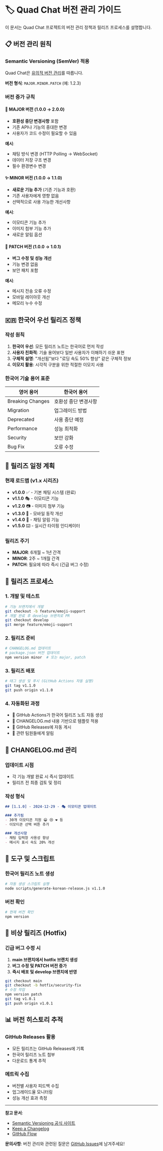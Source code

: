 # 🏷️ Quad Chat 버전 관리 가이드

이 문서는 Quad Chat 프로젝트의 버전 관리 정책과 릴리즈 프로세스를 설명합니다.

## 📋 버전 관리 원칙

### Semantic Versioning (SemVer) 적용
Quad Chat은 [유의적 버전 관리](https://semver.org/lang/ko/)를 따릅니다.

**버전 형식**: `MAJOR.MINOR.PATCH` (예: 1.2.3)

### 버전 증가 규칙

#### 🚀 MAJOR 버전 (1.0.0 → 2.0.0)
- **호환성 중단 변경사항** 포함
- 기존 API나 기능의 중대한 변경
- 사용자가 코드 수정이 필요할 수 있음

**예시**:
- 채팅 방식 변경 (HTTP Polling → WebSocket)
- 데이터 저장 구조 변경
- 필수 환경변수 변경

#### ✨ MINOR 버전 (1.0.0 → 1.1.0)
- **새로운 기능 추가** (기존 기능과 호환)
- 기존 사용자에게 영향 없음
- 선택적으로 사용 가능한 개선사항

**예시**:
- 이모티콘 기능 추가
- 이미지 첨부 기능 추가
- 새로운 알림 옵션

#### 🐛 PATCH 버전 (1.0.0 → 1.0.1)
- **버그 수정 및 성능 개선**
- 기능 변경 없음
- 보안 패치 포함

**예시**:
- 메시지 전송 오류 수정
- 모바일 레이아웃 개선
- 메모리 누수 수정

## 🇰🇷 한국어 우선 릴리즈 정책

### 작성 원칙
1. **한국어 우선**: 모든 릴리즈 노트는 한국어로 먼저 작성
2. **사용자 친화적**: 기술 용어보다 일반 사용자가 이해하기 쉬운 표현
3. **구체적 설명**: "개선됨"보다 "로딩 속도 50% 향상" 같은 구체적 정보
4. **이모지 활용**: 시각적 구분을 위한 적절한 이모지 사용

### 한국어 기술 용어 표준
| 영어 용어 | 한국어 용어 |
|----------|-----------|
| Breaking Changes | 호환성 중단 변경사항 |
| Migration | 업그레이드 방법 |
| Deprecated | 사용 중단 예정 |
| Performance | 성능 최적화 |
| Security | 보안 강화 |
| Bug Fix | 오류 수정 |

## 📅 릴리즈 일정 계획

### 현재 로드맵 (v1.x 시리즈)
- **v1.0.0** ✅ - 기본 채팅 시스템 (완료)
- **v1.1.0** 🎭 - 이모티콘 기능
- **v1.2.0** 📷 - 이미지 첨부 기능
- **v1.3.0** 📱 - 모바일 동작 개선
- **v1.4.0** 🔔 - 채팅 알림 기능
- **v1.5.0** ⌨️ - 실시간 타이핑 인디케이터

### 릴리즈 주기
- **MAJOR**: 6개월 ~ 1년 간격
- **MINOR**: 2주 ~ 1개월 간격
- **PATCH**: 필요에 따라 즉시 (긴급 버그 수정)

## 🔄 릴리즈 프로세스

### 1. 개발 및 테스트
```bash
# 기능 브랜치에서 개발
git checkout -b feature/emoji-support
# 개발 완료 후 develop 브랜치로 PR
git checkout develop
git merge feature/emoji-support
```

### 2. 릴리즈 준비
```bash
# CHANGELOG.md 업데이트
# package.json 버전 업데이트
npm version minor  # 또는 major, patch
```

### 3. 릴리즈 배포
```bash
# 태그 생성 및 푸시 (GitHub Actions 자동 실행)
git tag v1.1.0
git push origin v1.1.0
```

### 4. 자동화된 과정
- 🤖 GitHub Actions가 한국어 릴리즈 노트 자동 생성
- 📝 CHANGELOG.md 내용 기반으로 템플릿 적용
- 🚀 GitHub Releases에 자동 게시
- 📧 관련 팀원들에게 알림

## 📝 CHANGELOG.md 관리

### 업데이트 시점
- 각 기능 개발 완료 시 즉시 업데이트
- 릴리즈 전 최종 검토 및 정리

### 작성 형식
```markdown
## [1.1.0] - 2024-12-29 - 🎭 이모티콘 업데이트

### 추가됨
- 30개 이모티콘 지원 😀 😢 ❤️ 등
- 이모티콘 선택 버튼 추가

### 개선사항
- 채팅 입력창 사용성 향상
- 메시지 표시 속도 20% 개선
```

## 🔧 도구 및 스크립트

### 한국어 릴리즈 노트 생성
```bash
# 자동 생성 스크립트 실행
node scripts/generate-korean-release.js v1.1.0
```

### 버전 확인
```bash
# 현재 버전 확인
npm version
```

## 🚨 비상 릴리즈 (Hotfix)

### 긴급 버그 수정 시
1. **main 브랜치에서 hotfix 브랜치 생성**
2. **버그 수정 및 PATCH 버전 증가**
3. **즉시 배포 및 develop 브랜치에 반영**

```bash
git checkout main
git checkout -b hotfix/security-fix
# 수정 작업
npm version patch
git tag v1.0.1
git push origin v1.0.1
```

## 📊 버전 히스토리 추적

### GitHub Releases 활용
- 모든 릴리즈는 GitHub Releases에 기록
- 한국어 릴리즈 노트 첨부
- 다운로드 통계 추적

### 메트릭 수집
- 버전별 사용자 피드백 수집
- 업그레이드율 모니터링
- 성능 개선 효과 측정

---

**참고 문서**:
- [Semantic Versioning 공식 사이트](https://semver.org/lang/ko/)
- [Keep a Changelog](https://keepachangelog.com/ko/1.0.0/)
- [GitHub Flow](https://guides.github.com/introduction/flow/)

**문의사항**:
버전 관리와 관련된 질문은 [GitHub Issues](https://github.com/bulhwi/quad-chat/issues)에 남겨주세요!